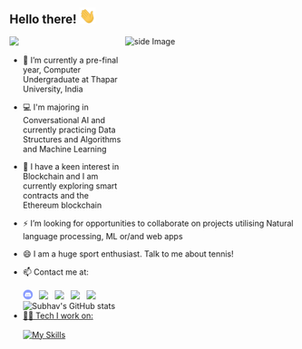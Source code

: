 ## Hello there!  <img src="https://github.com/purjaysin/purjaysin/blob/main/media/Hi.gif" width="29px">
<img src="https://komarev.com/ghpvc/?username=SubhavBatra&color=red" />
<img src="https://github.com/Adam-pw/Adam-pw/blob/main/animation_500_kxa883sd.gif" alt="side Image" align="right" width="300" height="300" />

- 🏦 I’m currently a pre-final year, Computer Undergraduate at Thapar University, India
- 💻 I'm majoring in Conversational AI and currently practicing Data Structures and Algorithms and Machine Learning
- 🤔 I have a keen interest in Blockchain and I am currently exploring smart contracts and the Ethereum blockchain
- ⚡ I’m looking for opportunities to collaborate on projects utilising Natural language processing, ML or/and web apps
- 😄 I am a huge sport enthusiast. Talk to me about tennis! 
- 📫 Contact me at: <br><br>
  [<img src="https://github.com/purjaysin/purjaysin/blob/main/media/discord-round.svg" width="3.5%"/>](http://discordapp.com/users/745594262770417764)  &nbsp; [<img src="https://img.icons8.com/color/48/000000/twitter.png" width="3.5%"/>](https://twitter.com/batrasubhav)  &nbsp; [<img src="https://img.icons8.com/color/48/000000/linkedin.png" width="3.5%"/>](https://www.linkedin.com/in/subhav-batra-0269341a4/)  &nbsp; [<img src="https://img.icons8.com/fluent/48/000000/instagram-new.png" width="3.5%"/>](https://www.instagram.com/subhavbatra/)  &nbsp; <a href="mailto:subhav.batra@outlook.com"> <img src="https://img.icons8.com/fluent/48/000000/gmail.png" width="3.5%"/>
  <br>
  <img width="500" height="auto" align="right" alt="Subhav's GitHub stats" src="https://github-readme-stats-sigma-five.vercel.app/api?username=subhavbatra&show_icons=true&theme=react&count_private=true&include_all_commits=true" />

- 🧑‍💻 Tech I work on: <br><br>
  [![My Skills](https://skillicons.dev/icons?i=cpp,py,js,html,css,express,nodejs,react,tailwind,selenium,tensorflow&perline=4)](https://skillicons.dev)<br><br>
